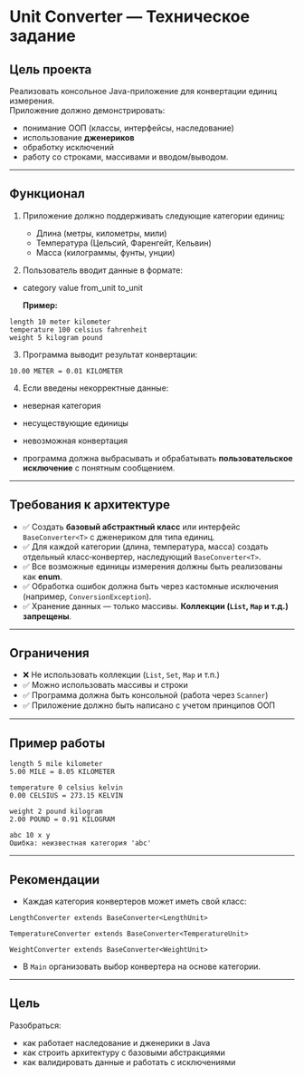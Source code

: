 # Unit Converter — Техническое задание

## Цель проекта

Реализовать консольное Java-приложение для конвертации единиц измерения.  
Приложение должно демонстрировать:
- понимание ООП (классы, интерфейсы, наследование)
- использование **дженериков**
- обработку исключений
- работу со строками, массивами и вводом/выводом.

---

## Функционал

1. Приложение должно поддерживать следующие категории единиц:
    - Длина (метры, километры, мили)
    - Температура (Цельсий, Фаренгейт, Кельвин)
    - Масса (килограммы, фунты, унции)

2. Пользователь вводит данные в формате:
- category value from_unit to_unit

    **Пример:**
````
length 10 meter kilometer
temperature 100 celsius fahrenheit
weight 5 kilogram pound
````
3. Программа выводит результат конвертации:
````
10.00 METER = 0.01 KILOMETER
````
4. Если введены некорректные данные:
- неверная категория
- несуществующие единицы
- невозможная конвертация

- программа должна выбрасывать и обрабатывать **пользовательское исключение** с понятным сообщением.

---

## Требования к архитектуре

- ✅ Создать **базовый абстрактный класс** или интерфейс `BaseConverter<T>` с дженериком для типа единиц.
- ✅ Для каждой категории (длина, температура, масса) создать отдельный класс‑конвертер, наследующий `BaseConverter<T>`.
- ✅ Все возможные единицы измерения должны быть реализованы как **enum**.
- ✅ Обработка ошибок должна быть через кастомные исключения (например, `ConversionException`).
- ✅ Хранение данных — только массивы. **Коллекции (`List`, `Map` и т.д.) запрещены**.

---

## Ограничения

- ❌ Не использовать коллекции (`List`, `Set`, `Map` и т.п.)
- ✅ Можно использовать массивы и строки
- ✅ Программа должна быть консольной (работа через `Scanner`)
- ✅ Приложение должно быть написано с учетом принципов ООП

---

## Пример работы
````
length 5 mile kilometer
5.00 MILE = 8.05 KILOMETER

temperature 0 celsius kelvin
0.00 CELSIUS = 273.15 KELVIN

weight 2 pound kilogram
2.00 POUND = 0.91 KILOGRAM

abc 10 x y
Ошибка: неизвестная категория 'abc'
````
---

## Рекомендации

- Каждая категория конвертеров может иметь свой класс:
````
LengthConverter extends BaseConverter<LengthUnit>

TemperatureConverter extends BaseConverter<TemperatureUnit>

WeightConverter extends BaseConverter<WeightUnit>
````
- В `Main` организовать выбор конвертера на основе категории.

---

## Цель

Разобраться:
- как работает наследование и дженерики в Java
- как строить архитектуру с базовыми абстракциями
- как валидировать данные и работать с исключениями
